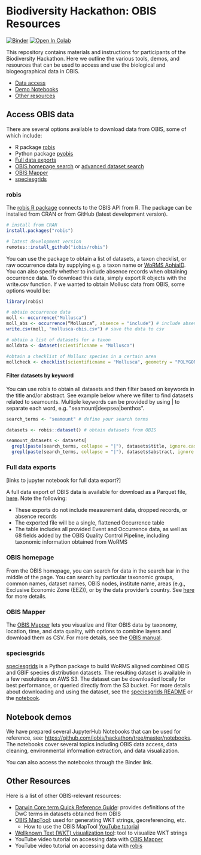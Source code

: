 # Biodiversity Hackathon: OBIS Resources

[![Binder](https://mybinder.org/badge_logo.svg)](https://mybinder.org/v2/gh/iobis/hackathon/HEAD) [![Open In Colab](https://colab.research.google.com/assets/colab-badge.svg)](https://colab.research.google.com/github/iobis/hackathon)



This repository contains materials and instructions for participants of the Biodiversity Hackathon.
Here we outline the various tools, demos, and resources that can be used to access and use the biological and biogeographical data in OBIS.

- [Data access](#access-obis-data)
- [Demo Notebooks](#notebook-demos)
- [Other resources](#other-resources)

## Access OBIS data

There are several options available to download data from OBIS, some of which include:

- R package [robis](https://github.com/iobis/robis)
- Python package [pyobis](https://github.com/iobis/pyobis)
- [Full data exports](#full-data-exports)
- [OBIS homepage search](https://obis.org/) or [advanced dataset search](https://obis.org/datasets)
- [OBIS Mapper](https://mapper.obis.org/)
- [speciesgrids](#speciesgrids)

### robis

The [robis R package](https://github.com/iobis/robis) connects to the OBIS API from R. The package can be installed from CRAN or from GitHub (latest development version). 

```r
# install from CRAN
install.packages("robis")

# latest development version
remotes::install_github("iobis/robis")
```

You can use the package to obtain a list of datasets, a taxon checklist, or raw occurrence data by supplying e.g. a taxon name or [WoRMS AphiaID](https://www.marinespecies.org/about.php). You can also specify whether to include absence records when obtaining occurrence data.
To download this data, simply export R objects with the write.csv function. If we wanted to obtain Mollusc data from OBIS, some options would be:

```r
library(robis)

# obtain occurrence data
moll <- occurrence("Mollusca")
moll_abs <- occurrence(“Mollusca”, absence = "include") # include absence records
write.csv(moll, "mollusca-obis.csv") # save the data to csv

# obtain a list of datasets for a taxon
molldata <- dataset(scientificname = "Mollusca")

#obtain a checklist of Mollusc species in a certain area
mollcheck <- checklist(scientificname = "Mollusca", geometry = "POLYGON ((2.3 51.8, 2.3 51.6, 2.6 51.6, 2.6 51.8, 2.3 51.8))")
```

#### Filter datasets by keyword

You can use robis to obtain all datasets and then filter based on keywords in the title and/or abstract. See example below where we filter to find datasets related to seamounts. Multiple keywords can be provided by using | to separate each word, e.g. "seamount|deepsea|benthos".

```r
search_terms <- "seamount" # define your search terms

datasets <- robis::dataset() # obtain datasets from OBIS

seamount_datasets <- datasets[
  grepl(paste(search_terms, collapse = "|"), datasets$title, ignore.case = TRUE) |
  grepl(paste(search_terms, collapse = "|"), datasets$abstract, ignore.case = TRUE),]
```

### Full data exports

[links to jupyter notebook for full data export?]

A full data export of OBIS data is available for download as a Parquet file, [here](https://obis.org/data/access/). Note the following:

- These exports do not include measurement data, dropped records, or absence records
- The exported file will be a single, flattened Occurrence table
- The table includes all provided Event and Occurrence data, as well as 68 fields added by the OBIS Quality Control Pipeline, including taxonomic information obtained from WoRMS

### OBIS homepage

From the OBIS homepage, you can search for data in the search bar in the middle of the page. You can search by particular taxonomic groups, common names, dataset names, OBIS nodes, institute name, areas (e.g., Exclusive Economic Zone (EEZ)), or by the data provider’s country.
See [here](https://manual.obis.org/access.html#obis-homepage-and-dataset-pages) for more details.

### OBIS Mapper

The [OBIS Mapper](https://mapper.obis.org) lets you visualize and filter OBIS data by taxonomy, location, time, and data quality, with options to combine layers and download them as CSV. For more details, see the [OBIS manual](https://manual.obis.org/access.html#mapper).

### speciesgrids

[speciesgrids](https://github.com/iobis/speciesgrids) is a Python package to build WoRMS aligned combined OBIS and GBIF species distribution datasets. The resulting dataset is available in a few resolutions on AWS S3. The dataset can be downloaded locally for best performance, or queried directly from the S3 bucket. For more details about downloading and using the dataset, see the [speciesgrids README](https://github.com/iobis/speciesgrids) or the [notebook](notebooks/Python/speciesgrids_demo.ipynb).

## Notebook demos

We have prepared several JupyterHub Notebooks that can be used for reference, see: https://github.com/iobis/hackathon/tree/master/notebooks. The notebooks cover several topics including OBIS data access, data cleaning, environmental information extraction, and data visualization.

You can also access the notebooks through the Binder link.

## Other Resources

Here is a list of other OBIS-relevant resources:

- [Darwin Core term Quick Reference Guide](https://dwc.tdwg.org/terms/): provides definitions of the DwC terms in datasets obtained from OBIS
- [OBIS MapTool](https://obis.org/maptool/#): used for generating WKT strings, georeferencing, etc.
  - How to use the OBIS MapTool [YouTube tutorial](https://www.youtube.com/watch?v=XM23WEvE364&list=PLlgUwSvpCFS4TS7ZN0fhByj_3EBZ5lXbF&index=14)
- [Wellknown Text (WKT) visualization tool](https://wktmap.com/): tool to visualize WKT strings
- YouTube video tutorial on accessing data with [OBIS Mapper](https://youtu.be/9PSPEtqgjUI?si=mMzqAWUbwWDIdjss)
- YouTube video tutorial on accessing data with [robis](https://youtu.be/8Ep4fGICQWU?si=8GXfZKb871r4wHzx)
